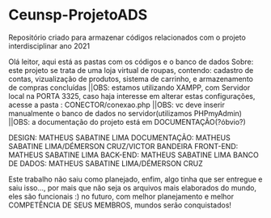 # Ceunsp-ProjetoADS
Repositório criado para armazenar códigos relacionados com o projeto interdisciplinar ano 2021

Olá leitor, aqui está as pastas com os códigos e o banco de dados
Sobre: este projeto se trata de uma loja virtual de roupas, contendo: cadastro de contas, vizualização de produtos, sistema de carrinho, e armazenamento de compras concluídas 
||OBS: estamos utilizando XAMPP, com Servidor local na PORTA 3325, caso haja interesse em alterar estas configurações, acesse a pasta : CONECTOR/conexao.php
||OBS: vc deve inserir manualmente o banco de dados no servidor(utilizamos PHPmyAdmin)
||OBS: a documentação do projeto está em DOCUMENTAÇÃO(?óbvio?)

DESIGN: MATHEUS SABATINE LIMA
DOCUMENTAÇÃO: MATHEUS SABATINE LIMA/DÉMERSON CRUZ/VICTOR BANDEIRA
FRONT-END: MATHEUS SABATINE LIMA
BACK-END: MATHEUS SABATINE LIMA
BANCO DE DADOS: MATHEUS SABATINE LIMA/DÉMERSON CRUZ

Este trabalho não saiu como planejado, enfim, algo tinha que ser entregue e saiu isso..., por mais que não seja os arquivos mais elaborados do mundo, eles são funcionais :)
no futuro, com melhor planejamento e melhor COMPETÊNCIA DE SEUS MEMBROS, mundos serão conquistados! 
